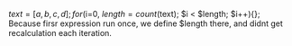 $text = [a,b,c,d];
for($i=0, $length = count($text); $i < $length; $i++){};
Because firsr expression run once, we define $length there, and didnt get recalculation each iteration.